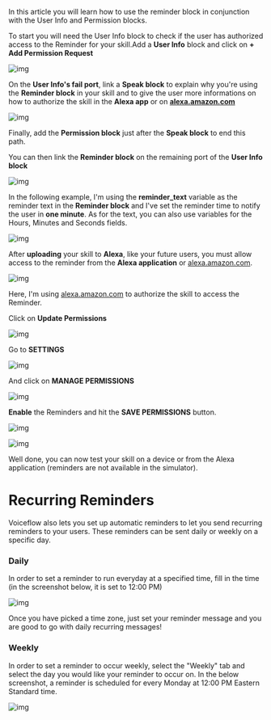 In this article you will learn how to use the reminder block in conjunction with the User Info and Permission blocks.

To start you will need the User Info block to check if the user has authorized access to the Reminder for your skill.Add a **User Info** block and click on **+ Add Permission Request**

![img](https://downloads.intercomcdn.com/i/o/124660326/6928a41dff935f72277de8d0/Screen+Recording+2019-05-30+at+02.34+PM.gif)

On the **User Info's fail port**, link a **Speak block** to explain why you're using the **Reminder block** in your skill and to give the user more informations on how to authorize the skill in the **Alexa app** or on [**alexa.amazon.com**](http://alexa.amazon.com/)

![img](https://downloads.intercomcdn.com/i/o/124661940/20f51cfe8b758d0ebc0ae7f3/Image+2019-05-30+at+2.47.43+PM.png)

Finally, add the **Permission block** just after the **Speak block** to end this path.

You can then link the **Reminder block** on the remaining port of the **User Info block**

![img](https://downloads.intercomcdn.com/i/o/124663062/4b48fdc0d0f5bc58b5c9d89e/Image+2019-05-30+at+2.55.18+PM.png)

In the following example, I'm using the **reminder_text** variable as the reminder text in the **Reminder block** and I've set the reminder time to notify the user in **one minute**. As for the text, you can also use variables for the Hours, Minutes and Seconds fields.

![img](https://downloads.intercomcdn.com/i/o/124663368/0bb6bbf921d68d5c2d750b0a/image.png)

After **uploading** your skill to **Alexa**, like your future users, you must allow access to the reminder from the **Alexa application** or [alexa.amazon.com](http://alexa.amazon.com/).

![img](https://downloads.intercomcdn.com/i/o/124665400/a6fc1ee661d124a57c2a2187/image.png)

Here, I'm using [alexa.amazon.com](http://alexa.amazon.com/) to authorize the skill to access the Reminder.

Click on **Update Permissions**

![img](https://downloads.intercomcdn.com/i/o/124670838/ecb97127757a7a046415278b/Image+2019-05-30+at+3.07.32+PM.png)

Go to **SETTINGS**

![img](https://downloads.intercomcdn.com/i/o/124665726/baff71e4f38031367e5d9139/image.png)

And click on **MANAGE PERMISSIONS**

![img](https://downloads.intercomcdn.com/i/o/124665880/f8eaf5a5a9d6ec7101e2cf1b/image.png)

**Enable** the Reminders and hit the **SAVE PERMISSIONS** button.

![img](https://downloads.intercomcdn.com/i/o/124666239/cb1fbbf7a6b8788b95edfe12/image.png)

![img](https://downloads.intercomcdn.com/i/o/124666138/e7b858496a3b1bea0efe9736/Screen+Recording+2019-05-30+at+03.09+PM.gif)

Well done, you can now test your skill on a device or from the Alexa application (reminders are not available in the simulator).



# **Recurring Reminders**

Voiceflow also lets you set up automatic reminders to let you send recurring reminders to your users. These reminders can be sent daily or weekly on a specific day.



### **Daily**

In order to set a reminder to run everyday at a specified time, fill in the time (in the screenshot below, it is set to 12:00 PM)



![img](https://gblobscdn.gitbook.com/assets%2F-LgK_X2m6IAIYcINBjCj%2F-Lo2Q5bJ6zXK3S-B9ivT%2F-Lo2Vk6bfA0RRfKDNFq0%2FScreen%20Shot%202019-09-05%20at%206.14.54%20PM.png?alt=media&token=4f8d5896-b0eb-4189-a8b0-621cd989aa9f)

Once you have picked a time zone, just set your reminder message and you are good to go with daily recurring messages!

### **Weekly**

In order to set a reminder to occur weekly, select the "Weekly" tab and select the day you would like your reminder to occur on. In the below screenshot, a reminder is scheduled for every Monday at 12:00 PM Eastern Standard time.

![img](https://gblobscdn.gitbook.com/assets%2F-LgK_X2m6IAIYcINBjCj%2F-Lo2Q5bJ6zXK3S-B9ivT%2F-Lo2WXI5umOWcFvR-Ieq%2FScreen%20Shot%202019-09-05%20at%206.22.58%20PM.png?alt=media&token=a52efa21-96fa-40d4-8168-7d898dc7c026)
